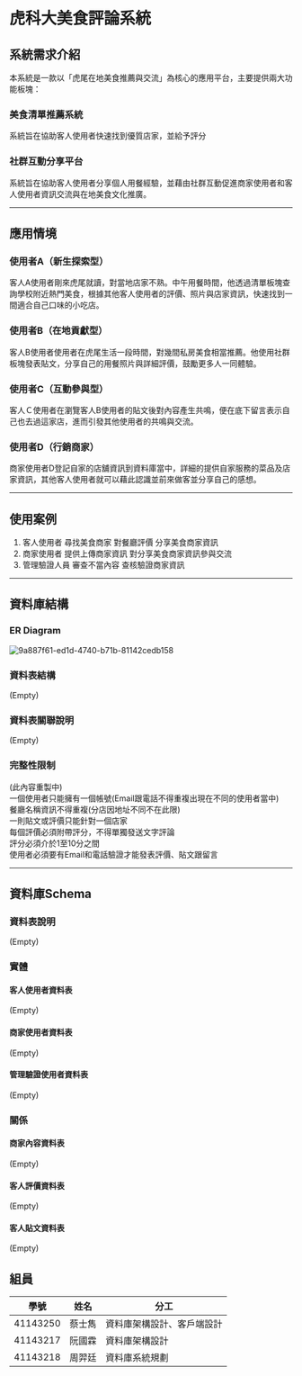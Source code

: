 # 虎科大美食評論系統
## 系統需求介紹
本系統是一款以「虎尾在地美食推薦與交流」為核心的應用平台，主要提供兩大功能板塊：  
### 美食清單推薦系統  
系統旨在協助客人使用者快速找到優質店家，並給予評分

### 社群互動分享平台  
系統旨在協助客人使用者分享個人用餐經驗，並藉由社群互動促進商家使用者和客人使用者資訊交流與在地美食文化推廣。 

---

## 應用情境
### 使用者A（新生探索型）
客人A使用者剛來虎尾就讀，對當地店家不熟。中午用餐時間，他透過清單板塊查詢學校附近熱門美食，根據其他客人使用者的評價、照片與店家資訊，快速找到一間適合自己口味的小吃店。
### 使用者B（在地貢獻型）
客人B使用者使用者在虎尾生活一段時間，對幾間私房美食相當推薦。他使用社群板塊發表貼文，分享自己的用餐照片與詳細評價，鼓勵更多人一同體驗。
### 使用者C（互動參與型）
客人Ｃ使用者在瀏覽客人B使用者的貼文後對內容產生共鳴，便在底下留言表示自己也去過這家店，進而引發其他使用者的共鳴與交流。
### 使用者D（行銷商家）
商家使用者D登記自家的店舖資訊到資料庫當中，詳細的提供自家服務的菜品及店家資訊，其他客人使用者就可以藉此認識並前來做客並分享自己的感想。

---

## 使用案例

1. 客人使用者
尋找美食商家
對餐廳評價
分享美食商家資訊
2. 商家使用者
提供上傳商家資訊
對分享美食商家資訊參與交流
3. 管理驗證人員
審查不當內容
查核驗證商家資訊

---

## 資料庫結構
### ER Diagram
![9a887f61-ed1d-4740-b71b-81142cedb158](https://github.com/user-attachments/assets/04349853-215f-4282-ba16-442ab4d7dd28)
### 資料表結構
(Empty)  
### 資料表關聯說明
(Empty)  
### 完整性限制
(此內容重製中)  
一個使用者只能擁有一個帳號(Email跟電話不得重複出現在不同的使用者當中)  
餐廳名稱資訊不得重複(分店因地址不同不在此限)  
一則貼文或評價只能針對一個店家  
每個評價必須附帶評分，不得單獨發送文字評論  
評分必須介於1至10分之間  
使用者必須要有Email和電話驗證才能發表評價、貼文跟留言 

---

## 資料庫Schema
### 資料表說明
(Empty)  
### 實體
#### 客人使用者資料表
(Empty)  
#### 商家使用者資料表
(Empty)  
#### 管理驗證使用者資料表
(Empty)  
### 關係
#### 商家內容資料表
(Empty)  
#### 客人評價資料表
(Empty)  
#### 客人貼文資料表
(Empty)  

## 組員
| 學號 | 姓名 | 分工 |
|------|------|------|
| 41143250 | 蔡士雋 | 資料庫架構設計、客戶端設計 |
| 41143217 | 阮國霖 | 資料庫架構設計 |
| 41143218 | 周羿廷 | 資料庫系統規劃 |

